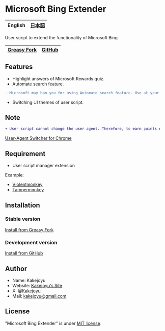 # Microsoft Bing Extender

| English | [日本語](https://github.com/Kakejoyu/MicrosoftBingExtender/blob/main/README_ja.md) |
|--|--|

User script to extend the functionality of Microsoft Bing

| [Greasy Fork](https://greasyfork.org/scripts/482804-microsoft-bing-extender) | [GitHub](https://github.com/Kakejoyu/MicrosoftBingExtender) |
|--|--|

## Features

- Highlight answers of Microsoft Rewards quiz.
- Automate search feature.

```diff
- Microsoft may ban you for using Automate search feature. Use at your own risk. And I will not take any responsibility.
```

- Switching UI themes of user script.

## Note

```diff
+ User script cannot change the user agent. Therefore, to earn points on the mobile version, please use a browser extension that changes the user agent, such as "User-Agent Switcher for Chrome".
```

[User-Agent Switcher for Chrome](https://chromewebstore.google.com/detail/user-agent-switcher-for-c/djflhoibgkdhkhhcedjiklpkjnoahfmg)

## Requirement

- User script manager extension

Example:

- [Violentmonkey](https://violentmonkey.github.io)
- [Tampermonkey](https://www.tampermonkey.net/)

## Installation

### Stable version

[Install from Greasy Fork](https://update.greasyfork.org/scripts/482804/Microsoft%20Bing%20Extender.user.js)

### Development version

[Install from GitHub](https://github.com/Kakejoyu/MicrosoftBingExtender/raw/main/Microsoft_Bing_Extender.user.js)

## Author

- Name: Kakejoyu
- Website: [Kakejoyu's Site](http://kakejoyu.github.io)
- X: [@Kakejoyu](https://twitter.com/Kakejoyu)
- Mail: <kakejoyu@gmail.com>

## License

"Microsoft Bing Extender" is under [MIT license](https://github.com/Kakejoyu/MicrosoftBingExtender/blob/main/LICENSE).
